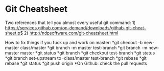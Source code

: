 # Git Cheatsheet

Two references that tell you almost every useful git command:
    1) https://services.github.com/on-demand/downloads/github-git-cheat-sheet.p$
    2) http://ndpsoftware.com/git-cheatsheet.html


How to fix things if you fuck up and work on master:
	*git checout -b new-master class/master
	*git branch -m master test-branch
	*git branch -m new-master master
	*git status
	*git branch
	*git checkout test-branch
	*git status
	*git branch set-upstream to=class/master test-branch
	*git rebase
	*git rebase
	*git status
	*git push origin <name of current branch>
	*On Github: check the pull requests

